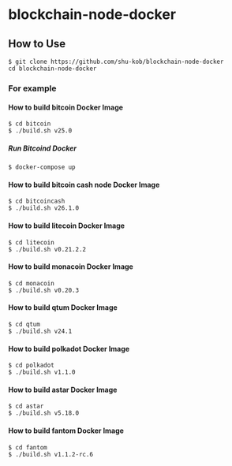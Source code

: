 # blockchain-node-docker

## How to Use

```
$ git clone https://github.com/shu-kob/blockchain-node-docker
cd blockchain-node-docker
```

### For example

#### How to build bitcoin Docker Image

```
$ cd bitcoin
$ ./build.sh v25.0
```

##### Run Bitcoind Docker

```
$ docker-compose up
```

#### How to build bitcoin cash node Docker Image

```
$ cd bitcoincash
$ ./build.sh v26.1.0
```

#### How to build litecoin Docker Image

```
$ cd litecoin
$ ./build.sh v0.21.2.2
```

#### How to build monacoin Docker Image

```
$ cd monacoin
$ ./build.sh v0.20.3
```
#### How to build qtum Docker Image

```
$ cd qtum
$ ./build.sh v24.1
```

#### How to build polkadot Docker Image

```
$ cd polkadot
$ ./build.sh v1.1.0
```

#### How to build astar Docker Image

```
$ cd astar
$ ./build.sh v5.18.0
```

#### How to build fantom Docker Image

```
$ cd fantom
$ ./build.sh v1.1.2-rc.6
```
